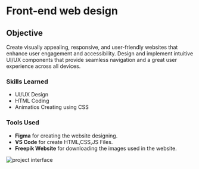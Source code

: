 # Front-end web design 

## Objective
Create visually appealing, responsive, and user-friendly websites that enhance user engagement and accessibility. Design and implement intuitive UI/UX components that provide seamless navigation and a great user experience across all devices.

### Skills Learned

- UI/UX Design
- HTML Coding
- Animatios Creating using CSS
  

### Tools Used

- **Figma** for creating the website designing.
- **VS Code** for create HTML,CSS,JS Files.
- **Freepik Website** for downloading the images used in the website.

![project interface](https://github.com/33binil/front-end-website-1/blob/main/photo_6179439989201420843_y.jpg)
